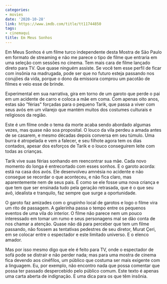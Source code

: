 ```yaml
---
categories:
- movies
date: '2020-10-28'
link: https://www.imdb.com/title/tt11744850
tags:
- cinemaqui
title: Em Meus Sonhos
---
```


Em Meus Sonhos é um filme turco independente desta Mostra de São Paulo em formato de streaming e não me parece o tipo de filme que entraria em uma seleção com sessões no cinema. Tem mais cara de filme lançado direto para TV. Que quase ninguém assiste. Se você tem esse perfil de ficar com insônia na madrugada, pode ser que no futuro esteja passando nos corujões da vida, porque o dono da emissora comprou um pacotão de filmes e veio esse de brinde.

Experimental em sua narrativa, gira em torno de um garoto que perde o pai em um acidente de carro e coloca a mãe em coma. Com apenas oito anos, estas são "férias" forçadas para o pequeno Tarik, que passa a viver com seus avós em um vilarejo que mantém muitos dos costumes culturais e religiosos da região.

Este é um filme onde o tema da morte acaba sendo abordado algumas vezes, mas quase não soa proposital. O louco da vila perdeu a amada antes de se casarem, e mesmo décadas depois conversa em seu túmulo. Uma burra é atropelada e vem a falecer, e seu filhote agora tem os dias contados, apesar dos esforços de Tarik e o louco conseguirem leite com todas as crianças.

Tarik vive suas férias sonhando em reencontrar sua mãe. Cada novo momento do longa é entrecortado com esses sonhos. E o garoto acorda: está na casa dos avós. Ele desenvolveu amnésia no acidente e não consegue se recordar o que aconteceu, e não fica claro, mas aparentemente nem de seus pais. É como se ele fosse uma nova criança e que tem que ser ensinada tudo pela geração retrasada, que é o que seu avô, idealista e tranquilo, faz sempre que surge a oportunidade.

O garoto faz amizades com o grupinho local de garotos e logo o filme vira um rito de passagem. A galerinha passa o tempo entre os pequenos eventos de uma vila do interior. O filme não parece nem um pouco interessado em tomar um rumo e seus personagens mal se dão conta de nos chamar a atenção. Quase não dá para perceber que tem um filme passando, não fossem as tentativas pedestres de seu diretor, Murat Çeri, em se colocar entre o espectador e este limitado universo. E o elenco amador.

Mas por isso mesmo digo que ele é feito para TV, onde o espectador de sofá pode se distrair e não perder nada; mas para uma mostra de cinema fica devendo aos cinéfilos, um público que costuma ser mais exigente com a linguagem. Eu, por exemplo, não encontro nada que possa comentar que possa ter passado despercebido pelo público comum. Este texto é apenas uma carta aberta de indignação. E uma dica para os que têm insônia.